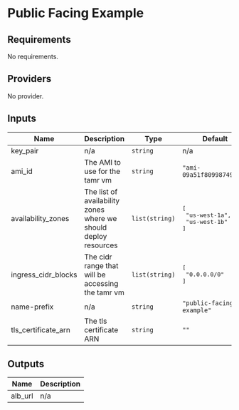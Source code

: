 # Public Facing Example

<!-- BEGINNING OF PRE-COMMIT-TERRAFORM DOCS HOOK -->
## Requirements

No requirements.

## Providers

No provider.

## Inputs

| Name | Description | Type | Default | Required |
|------|-------------|------|---------|:--------:|
| key\_pair | n/a | `string` | n/a | yes |
| ami\_id | The AMI to use for the tamr vm | `string` | `"ami-09a51f80998749f6d"` | no |
| availability\_zones | The list of availability zones where we should deploy resources | `list(string)` | <pre>[<br>  "us-west-1a",<br>  "us-west-1b"<br>]</pre> | no |
| ingress\_cidr\_blocks | The cidr range that will be accessing the tamr vm | `list(string)` | <pre>[<br>  "0.0.0.0/0"<br>]</pre> | no |
| name-prefix | n/a | `string` | `"public-facing-example"` | no |
| tls\_certificate\_arn | The tls certificate ARN | `string` | `""` | no |

## Outputs

| Name | Description |
|------|-------------|
| alb\_url | n/a |

<!-- END OF PRE-COMMIT-TERRAFORM DOCS HOOK -->

